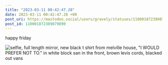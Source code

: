 ```yaml
---
title: "2023-03-11 00:42:47.28"
date: 2023-03-11 00:42:47.28 +00
post_uri: https://mastodon.social/users/gravely/statuses/110001872389879890
post_id: 110001872389879890
---
```

happy friday


![selfie, full length mirror, new black t shirt from melville house, "I WOULD PREFER NOT TO." in white block san in the front, brown levis cords, blacked out vans](/images/110001872098536886.jpeg)


